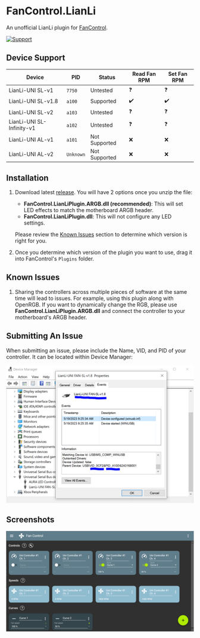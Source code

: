 # FanControl.LianLi

An unofficial LianLi plugin for [FanControl](https://github.com/Rem0o/FanControl.Releases).

[![Support](https://img.shields.io/badge/Support-Buy_Me_A_Coffee-yellow?style=for-the-badge&logo=buy%20me%20a%20coffee&color=FFDD00)](https://www.buymeacoffee.com/CameronHalter)

## Device Support

| Device                          | PID        | Status                          | Read Fan RPM | Set Fan RPM |
| ------------------------------- | ---------- | ------------------------------- | ------------ | ----------- |
| LianLi-UNI SL-v1                | `7750`     | Untested                        | ❓           | ❓          |
| LianLi-UNI SL-v1.8              | `a100`     | Supported                       | ✔️          | ✔️          |
| LianLi-UNI SL-v2                | `a103`     | Untested                        | ❓           | ❓          |
| LianLi-UNI SL-Infinity-v1       | `a102`     | Untested                        | ❓           | ❓          |
| LianLi-UNI AL-v1                | `a101`     | Not Supported                   | ❌          | ❌          |
| LianLi-UNI AL-v2                | `Unknown`  | Not Supported                   | ❌          | ❌          |

## Installation

1. Download latest [release](https://github.com/EightB1ts/FanControl.LianLi/releases). You will have 2 options once you unzip the file:
    - **FanControl.LianLiPlugin.ARGB.dll (recommended)**: This will set LED effects to match the motherboard ARGB header.
    - **FanControl.LianLiPlugin.dll**: This will not configure any LED settings.

    Please review the [Known Issues](https://github.com/EightB1ts/FanControl.LianLi#known-issues) section to determine which version is right for you.

2. Once you determine which version of the plugin you want to use, drag it into FanControl's `Plugins` folder.

## Known Issues

1. Sharing the controllers across multiple pieces of software at the same time will lead to issues. For example, using this plugin along with OpenRGB. If you want to dynamically change the RGB, please use **FanControl.LianLiPlugin.ARGB.dll** and connect the controller to your motherboard's ARGB header.

## Submitting An Issue

When submitting an issue, please include the Name, VID, and PID of your controller. It can be located within Device Manager:

![Device Manager](https://raw.githubusercontent.com/EightB1ts/FanControl.LianLi/main/images/DeviceManager.PNG)

## Screenshots

![Screenshot 1](https://raw.githubusercontent.com/EightB1ts/FanControl.LianLi/main/images/Screenshot1.PNG)


